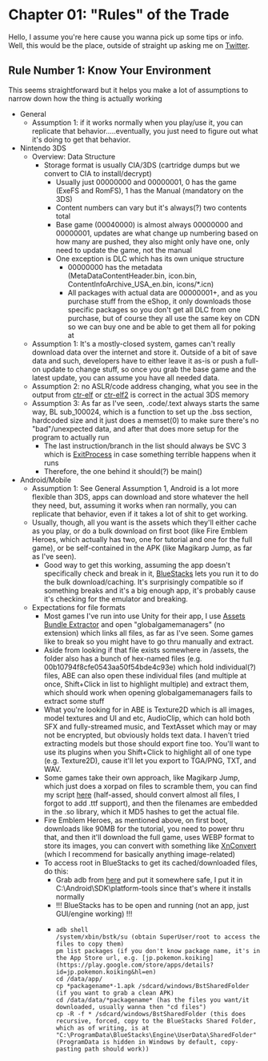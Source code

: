 # Chapter 01: "Rules" of the Trade
Hello, I assume you're here cause you wanna pick up some tips or info. Well, this would be the place, outside of straight up asking me on [Twitter](https://twitter.com/NWPlayer123).

## Rule Number 1: Know Your Environment
This seems straightforward but it helps you make a lot of assumptions to narrow down how the thing is actually working
- General
  - Assumption 1: if it works normally when you play/use it, you can replicate that behavior.....eventually, you just need to figure out what it's doing to get that behavior.
- Nintendo 3DS
  - Overview: Data Structure
    - Storage format is usually CIA/3DS (cartridge dumps but we convert to CIA to install/decrypt)
      - Usually just 00000000 and 00000001, 0 has the game (ExeFS and RomFS), 1 has the Manual (mandatory on the 3DS)
      - Content numbers can vary but it's always(?) two contents total
      - Base game (00040000) is almost always 00000000 and 00000001, updates are what change up numbering based on how many are pushed, they also might only have one, only need to update the game, not the manual
      - One exception is DLC which has its own unique structure
        - 00000000 has the metadata (MetaDataContentHeader.bin, icon.bin, ContentInfoArchive_USA_en.bin, icons/*.icn)
        - All packages with actual data are 00000001+, and as you purchase stuff from the eShop, it only downloads those specific packages so you don't get all DLC from one purchase, but of course they all use the same key on CDN so we can buy one and be able to get them all for poking at
  - Assumption 1: It's a mostly-closed system, games can't really download data over the internet and store it. Outside of a bit of save data and such, developers have to either leave it as-is or push a full-on update to change stuff, so once you grab the base game and the latest update, you can assume you have all needed data.
  - Assumption 2: no ASLR/code address changing, what you see in the output from [ctr-elf](https://github.com/archshift/ctr-elf) or [ctr-elf2](https://github.com/NWPlayer123/ctr-elf2) is correct in the actual 3DS memory
  - Assumption 3: As far as I've seen, .code/.text always starts the same way, BL sub_100024, which is a function to set up the .bss section, hardcoded size and it just does a memset(0) to make sure there's no "bad"/unexpected data, and after that does more setup for the program to actually run
    - The last instruction/branch in the list should always be SVC 3 which is [ExitProcess](https://www.3dbrew.org/wiki/SVC#System_calls) in case something terrible happens when it runs
    - Therefore, the one behind it should(?) be main()
- Android/Mobile
  - Assumption 1: See General Assumption 1, Android is a lot more flexible than 3DS, apps can download and store whatever the hell they need, but, assuming it works when ran normally, you can replicate that behavior, even if it takes a lot of shit to get working.
  - Usually, though, all you want is the assets which they'll either cache as you play, or do a bulk download on first boot (like Fire Emblem Heroes, which actually has two, one for tutorial and one for the full game), or be self-contained in the APK (like Magikarp Jump, as far as I've seen).
    - Good way to get this working, assuming the app doesn't specifically check and break in it, [BlueStacks](http://www.bluestacks.com) lets you run it to do the bulk download/caching. It's surprisingly compatible so if something breaks and it's a big enough app, it's probably cause it's checking for the emulator and breaking.
  - Expectations for file formats
    - Most games I've run into use Unity for their app, I use [Assets Bundle Extractor](https://7daystodie.com/forums/showthread.php?22675-Unity-Assets-Bundle-Extractor) and open "globalgamemanagers" (no extension) which links all files, as far as I've seen. Some games like to break so you might have to go thru manually and extract.
    - Aside from looking if that file exists somewhere in /assets, the folder also has a bunch of hex-named files (e.g. 00b10794f8cfe0543aa50f54bde4c93e) which hold individual(?) files, ABE can also open these individual files (and multiple at once, Shift+Click in list to highlight multiple) and extract them, which should work when opening globalgamemanagers fails to extract some stuff
    - What you're looking for in ABE is Texture2D which is all images, model textures and UI and etc, AudioClip, which can hold both SFX and fully-streamed music, and TextAsset which may or may not be encrypted, but obviously holds text data. I haven't tried extracting models but those should export fine too. You'll want to use its plugins when you Shift+Click to highlight all of one type (e.g. Texture2D), cause it'll let you export to TGA/PNG, TXT, and WAV.
    - Some games take their own approach, like Magikarp Jump, which just does a xorpad on files to scramble them, you can find my script [here](https://gist.github.com/NWPlayer123/23704bc2ba9c863fd3e11068c49948c5) (half-assed, should convert almost all files, I forgot to add .ttf support), and then the filenames are embedded in the .so library, which it MD5 hashes to get the actual file.
    - Fire Emblem Heroes, as mentioned above, on first boot, downloads like 90MB for the tutorial, you need to power thru that, and then it'll download the full game, uses WEBP format to store its images, you can convert with something like [XnConvert](http://www.xnview.com/en/xnconvert/) (which I recommend for basically anything image-related)
    - To access root in BlueStacks to get its cached/downloaded files, do this:
      - Grab adb from [here](https://developer.android.com/studio/releases/platform-tools.html) and put it somewhere safe, I put it in C:\Android\SDK\platform-tools since that's where it installs normally
      - !!! BlueStacks has to be open and running (not an app, just GUI/engine working) !!!
      - ```
        adb shell
        /system/xbin/bstk/su (obtain SuperUser/root to access the files to copy them)
        pm list packages (if you don't know package name, it's in the App Store url, e.g. [jp.pokemon.koiking](https://play.google.com/store/apps/details?id=jp.pokemon.koiking&hl=en)
        cd /data/app/
        cp *packagename*-1.apk /sdcard/windows/BstSharedFolder (if you want to grab a clean APK)
        cd /data/data/*packagename* (has the files you want/it downloaded, usually wanna then "cd files")
        cp -R -f * /sdcard/windows/BstSharedFolder (this does recursive, forced, copy to the BlueStacks Shared Folder, which as of writing, is at "C:\ProgramData\BlueStacks\Engine\UserData\SharedFolder" (ProgramData is hidden in Windows by default, copy-pasting path should work))
